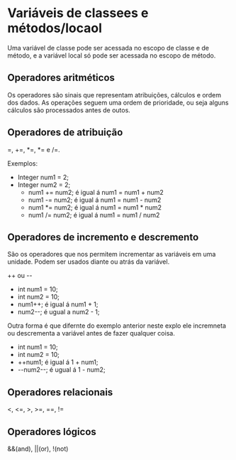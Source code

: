 # Variáveis de classees e métodos/locaol

Uma variável de classe pode ser acessada no escopo de classe e de método, e a variável local só pode ser acessada no escopo de método.

## Operadores aritméticos

Os operadores são sinais que representam atribuições, cálculos e ordem dos dados. As operações seguem uma ordem de prioridade, ou seja alguns cálculos são processados antes de outos.

## Operadores de atribuição

=, +=, *=, *= e /=.

Exemplos:
- Integer num1 = 2;
- Integer num2 = 2;
    - num1 += num2; é igual á num1 = num1 + num2 
    - num1 -= num2; é igual á num1 = num1 - num2 
    - num1 *= num2; é igual á num1 = num1 * num2 
    - num1 /= num2; é igual á num1 = num1 / num2 

## Operadores de incremento e descremento
São os operadores que nos permitem incrementar as variáveis em uma unidade. Podem ser usados diante ou atrás da variável.

++ ou --
- int num1 = 10;
- int num2 = 10;
- num1++; é igual á num1 + 1;
- num2--; é ugual a num2 - 1;

Outra forma é que difernte do exemplo anterior neste explo ele incremneta ou descrementa a variável antes de fazer qualquer coisa.

- int num1 = 10;
- int num2 = 10;
- ++num1; é igual á 1 + num1;
- --num2--; é ugual á 1 - num2;

## Operadores relacionais

<, <=, >, >=, ==, !=

## Operadores lógicos

&&(and), ||(or), !(not)